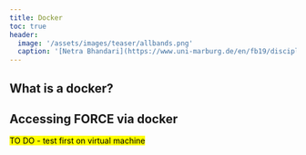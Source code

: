 ```yaml
---
title: Docker
toc: true
header:
  image: '/assets/images/teaser/allbands.png'
  caption: '[Netra Bhandari](https://www.uni-marburg.de/en/fb19/disciplines/physisch/environmentalinformatics){:target="_blank"}'
---
```


## What is a docker?


## Accessing FORCE via docker

<mark>TO DO - test first on virtual machine </mark>